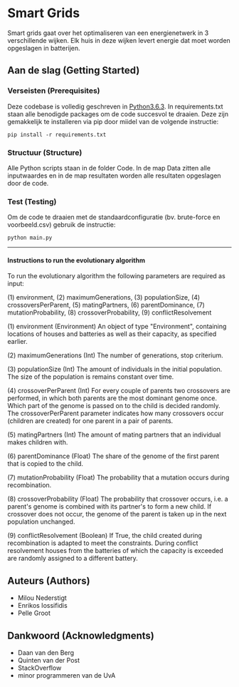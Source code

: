 # Smart Grids

Smart grids gaat over het optimaliseren van een energienetwerk in 3 verschillende wijken. Elk huis in deze wijken levert energie dat moet worden opgeslagen in batterijen.

## Aan de slag (Getting Started)

### Verseisten (Prerequisites)

Deze codebase is volledig geschreven in [Python3.6.3](https://www.python.org/downloads/). In requirements.txt staan alle benodigde packages om de code succesvol te draaien. Deze zijn gemakkelijk te installeren via pip door miidel van de volgende instructie:

```
pip install -r requirements.txt
```

### Structuur (Structure)

Alle Python scripts staan in de folder Code. In de map Data zitten alle inputwaardes en in de map resultaten worden alle resultaten opgeslagen door de code.

### Test (Testing)

Om de code te draaien met de standaardconfiguratie (bv. brute-force en voorbeeld.csv) gebruik de instructie:

```
python main.py
```

-----------------------------
#### Instructions to run the evolutionary algorithm

To run the evolutionary algorithm the following parameters are required as input: 

(1) environment,
(2) maximumGenerations, 
(3) populationSize, 
(4) crossoversPerParent, 
(5) matingPartners, 
(6) parentDominance, 
(7) mutationProbability, 
(8) crossoverProbability, 
(9) conflictResolvement

(1) environment (Environment)
An object of type "Environment", containing locations of houses and batteries as well as their capacity, as specified earlier. 

(2) maximumGenerations (Int)
The number of generations, stop criterium. 

(3) populationSize (Int)
The amount of individuals in the initial population. The size of the population is remains constant over time. 

(4) crossoverPerParent (Int)
For every couple of parents two crossovers are performed, in which both parents are the most dominant genome once. Which part of the genome is passed on to the child is decided randomly.
The crossoverPerParent parameter indicates how many crossovers occur (children are created) for one parent in a pair of parents. 

(5) matingPartners (Int)
The amount of mating partners that an individual makes children with. 

(6) parentDominance (Float)
The share of the genome of the first parent that is copied to the child.

(7) mutationProbability (Float)
The probability that a mutation occurs during recombination. 

(8) crossoverProbability (Float)
The probability that crossover occurs, i.e. a parent's genome is combined with its partner's to form a new child. If crossover does not occur, the genome of the parent is taken up in the next population unchanged. 

(9) conflictResolvement (Boolean)
If True, the child created during recombination is adapted to meet the constraints. During conflict resolvement houses from the batteries of which the capacity is exceeded are randomly assigned to a different battery. 

## Auteurs (Authors)

* Milou Nederstigt
* Enrikos Iossifidis
* Pelle Groot

## Dankwoord (Acknowledgments)

* Daan van den Berg
* Quinten van der Post
* StackOverflow
* minor programmeren van de UvA
